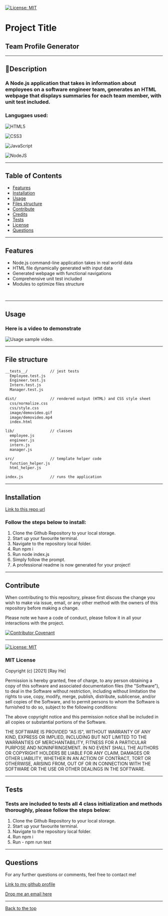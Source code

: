 [![License: MIT](https://img.shields.io/badge/License-MIT-yellow.svg)](https://opensource.org/licenses/MIT) 
# Project Title

## Team Profile Generator

 --- 

## 📖Description

### A Node.js application that takes in information about employees on a software engineer team, generates an HTML webpage that displays summaries for each team member, with unit test included.

### Langugaes used: 
![HTML5](https://img.shields.io/badge/html5-%23E34F26.svg?style=for-the-badge&logo=html5&logoColor=white)

![CSS3](https://img.shields.io/badge/css3-%231572B6.svg?style=for-the-badge&logo=css3&logoColor=white)

![JavaScript](https://img.shields.io/badge/javascript-%23323330.svg?style=for-the-badge&logo=javascript&logoColor=%23F7DF1E)

![NodeJS](https://img.shields.io/badge/node.js-6DA55F?style=for-the-badge&logo=node.js&logoColor=white)

 --- 

## Table of Contents

- [Features](#features)
- [Installation](#installation)
- [Usage](#usage)
- [Files structure](#file-structure)
- [Contribute](#contribute)
- [Credits](#credits)
- [Tests](#tests)
- [License](#license)
- [Questions](#questions)

 --- 

## Features 
* Node.js command-line application takes in real world data
* HTML file dynamically generated with input data
* Generated webpage with functional navigations
* Comprehensive unit test included
* Modules to optimize files structure
<br/>

 --- 

## Usage

### Here is a video to demonstrate 

![Usage sample video.](./dist/image/demovideo.gif)

 --- 

## File structure

```md
__tests__/			// jest tests
  Employee.test.js
  Engineer.test.js
  Intern.test.js
  Manager.test.js

dist/               // rendered output (HTML) and CSS style sheet
  css/normalize.css
  css/style.css
  image/demovideo.gif
  image/demovideo.mp4
  index.html

lib/				// classes
  employee.js
  engineer.js
  intern.js
  manager.js

src/				// template helper code
  function_helper.js
  html_helper.js

index.js			// runs the application
```

---

## Installation

[Link to this repo url](https://github.com/DevRayHE/team-profile-generator)

### Follow the steps below to install:
1. Clone the Github Repository to your local storage.
2. Start up your favourite terminal.
3. Navigate to the repository local folder.
4. Run npm i
5. Run node index.js
6. Simply follow the prompt.
7. A professional readme is now generated for your project!

 --- 

## Contribute

When contributing to this repository, please first discuss the change you wish to make via issue, email, or any other method with the owners of this repository before making a change.

Please note we have a code of conduct, please follow it in all your interactions with the project.

[![Contributor Covenant](https://img.shields.io/badge/Contributor%20Covenant-2.1-4baaaa.svg)](https://www.contributor-covenant.org/version/2/1/code_of_conduct/code_of_conduct.md)


 --- 

[![License: MIT](https://img.shields.io/badge/License-MIT-yellow.svg)](https://opensource.org/licenses/MIT) 
### MIT License

Copyright (c) [2021] [Ray He]

Permission is hereby granted, free of charge, to any person obtaining a copy
of this software and associated documentation files (the "Software"), to deal
in the Software without restriction, including without limitation the rights
to use, copy, modify, merge, publish, distribute, sublicense, and/or sell
copies of the Software, and to permit persons to whom the Software is
furnished to do so, subject to the following conditions:

The above copyright notice and this permission notice shall be included in all
copies or substantial portions of the Software.

THE SOFTWARE IS PROVIDED "AS IS", WITHOUT WARRANTY OF ANY KIND, EXPRESS OR
IMPLIED, INCLUDING BUT NOT LIMITED TO THE WARRANTIES OF MERCHANTABILITY,
FITNESS FOR A PARTICULAR PURPOSE AND NONINFRINGEMENT. IN NO EVENT SHALL THE
AUTHORS OR COPYRIGHT HOLDERS BE LIABLE FOR ANY CLAIM, DAMAGES OR OTHER
LIABILITY, WHETHER IN AN ACTION OF CONTRACT, TORT OR OTHERWISE, ARISING FROM,
OUT OF OR IN CONNECTION WITH THE SOFTWARE OR THE USE OR OTHER DEALINGS IN THE
SOFTWARE.

 --- 

## Tests

### Tests are included to tests all 4 class initialization and methods thoroughly, please follow the steps below:

1. Clone the Github Repository to your local storage.
2. Start up your favourite terminal.
3. Navigate to the repository local folder.
4. Run npm i
5. Run - npm run test

 --- 

## Questions

For any further questions or comments, feel free to contact me!

[Link to my github profile](https://github.com/Devrayhe/)

[Drop me an email here](mailto:devrayhe@gmail.com)

 --- 

[Back to the top](#project-title)